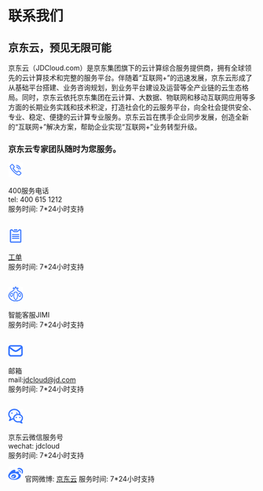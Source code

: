 # 联系我们
## 京东云，预见无限可能
京东云（JDCloud.com）是京东集团旗下的云计算综合服务提供商，拥有全球领先的云计算技术和完整的服务平台。伴随着“互联网+”的迅速发展，京东云形成了从基础平台搭建、业务咨询规划，到业务平台建设及运营等全产业链的云生态格局。同时，京东云依托京东集团在云计算、大数据、物联网和移动互联网应用等多方面的长期业务实践和技术积淀，打造社会化的云服务平台，向全社会提供安全、专业、稳定、便捷的云计算专业服务。京东云旨在携手企业同步发展，创造全新的“互联网+”解决方案，帮助企业实现“互联网+”业务转型升级。<br />
### 京东云专家团队随时为您服务。

![image](../../../image/contactus/电话.png)

400服务电话<br />
tel: 400 615 1212<br />
服务时间: 7*24小时支持<br /><br />

![image](../../../image/contactus/工单.png)

[工单](https://ticket.jdcloud.com/myorder/submit)<br />
服务时间: 7*24小时支持<br /><br />

![image](../../../image/contactus/jimi.png)

智能客服JIMI<br />
服务时间: 7*24小时支持<br /><br />

![image](../../../image/contactus/邮箱.png)

邮箱<br />
mail:jdcloud@jd.com<br />
服务时间: 7*24小时支持<br /><br />

![image](../../../image/contactus/微信.png)

京东云微信服务号<br />
wechat: jdcloud<br />
服务时间: 7*24小时支持

![image](../../../image/contactus/微博.png)
官网微博: [京东云](https://weibo.com/jingdongyun)
服务时间: 7*24小时支持
